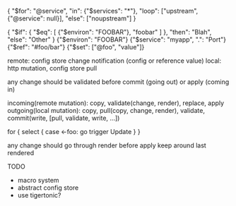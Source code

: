 {
	"$for": "@service", 
	"in": {"$services": "*"},
	"loop": ["upstream", {"@service": null}],
	"else": ["noupstream"]
}

{
	"$if": {
		"$eq": [
			{"$environ": "FOOBAR"}, 
			"foobar"
		]
	},
 	"then": "Blah",
 	"else": "Other"
 }
{"$environ": "FOOBAR"}
{"$service": "myapp", ".": "Port"}
{"$ref": "#foo/bar"}
{"$set": ["@foo", "value"]}


remote: config store change notification (config or reference value)
local: http mutation, config store pull

any change should be validated before commit (going out) or apply (coming in)

incoming(remote mutation): copy, validate(change, render), replace, apply
outgoing(local mutation): copy, pull(copy, change, render), validate, commit(write, [pull, validate, write, ...])

for {
	select {
	case <-foo:
		go trigger Update
	}
}


any change should go through render before apply
keep around last rendered


TODO
 * macro system
 * abstract config store
 * use tigertonic?